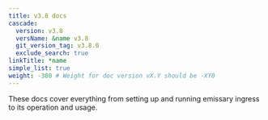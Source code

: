 ```yaml
---
title: v3.8 docs
cascade:
  version: v3.8
  versName: &name v3.8
  git_version_tag: v3.8.0
  exclude_search: true
linkTitle: *name
simple_list: true
weight: -380 # Weight for doc version vX.Y should be -XY0
---
```


These docs cover everything from setting up and running emissary ingress to its operation and usage.
